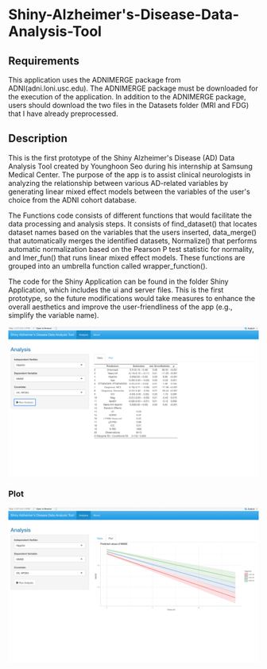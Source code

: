 # Shiny-Alzheimer's-Disease-Data-Analysis-Tool

## Requirements
This application uses the ADNIMERGE package from ADNI(adni.loni.usc.edu). The ADNIMERGE package must be downloaded for the execution of the application. In addition to the ADNIMERGE package, users should download the two files in the Datasets folder (MRI and FDG) that I have already preprocessed.

## Description
This is the first prototype of the Shiny Alzheimer's Disease (AD) Data Analysis Tool created by Younghoon Seo during his internship at Samsung Medical Center. 
The purpose of the app is to assist clinical neurologists in analyzing the relationship between various AD-related variables by generating linear mixed effect 
models between the variables of the user's choice from the ADNI cohort database.

The Functions code consists of different functions that would facilitate the data processing and analysis steps. It consists of find_dataset() that locates dataset 
names based on the variables that the users inserted, data_merge() that automatically merges the identified datasets, Normalize() that performs automatic 
normalization based on the Pearson P test statistic for normality, and lmer_fun() that runs linear mixed effect models. These functions are grouped into an umbrella
function called wrapper_function().

The code for the Shiny Application can be found in the folder Shiny Application, which includes the ui and server files. This is the first prototype, so the future
modifications would take measures to enhance the overall aesthetics and improve the user-friendliness of the app (e.g., simplify the variable name).


![Alt text](https://github.com/YoungSeo1118/Shiny-Alzheimer-s-Disease-Data-Analysis-Tool/blob/main/Shiny_Application/Screenshots/statistics_app_screenshot.png)
### Plot 
![Alt text](https://github.com/YoungSeo1118/Shiny-Alzheimer-s-Disease-Data-Analysis-Tool/blob/main/Shiny_Application/Screenshots/plot_app_screenshot.png)
